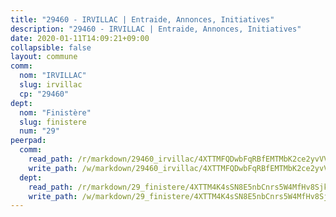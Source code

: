 ```yaml
---
title: "29460 - IRVILLAC | Entraide, Annonces, Initiatives"
description: "29460 - IRVILLAC | Entraide, Annonces, Initiatives"
date: 2020-01-11T14:09:21+09:00
collapsible: false
layout: commune
comm:
  nom: "IRVILLAC"
  slug: irvillac
  cp: "29460"
dept:
  nom: "Finistère"
  slug: finistere
  num: "29"
peerpad:
  comm:
    read_path: /r/markdown/29460_irvillac/4XTTMFQDwbFqRBfEMTMbK2ce2yvVVBt7Qfjuj5LLrDyMwPTNJ
    write_path: /w/markdown/29460_irvillac/4XTTMFQDwbFqRBfEMTMbK2ce2yvVVBt7Qfjuj5LLrDyMwPTNJ-K3TgUjU3MhczZqw4e5czpnpPaeeGrRAiKWzGxxCGSPhbKKrdQ11NstBzvqnZwaZ3fHmiW2P9LD3YumCWRmUjJwLKFg6a67XzyDBPd1HNL315XbNKi5hpTMZeq4pWUzEzeY738vmg
  dept:
    read_path: /r/markdown/29_finistere/4XTTM4K4sSN8E5nbCnrs5W4MfHv8SjkZXZkMiZwJKZCUFreuC
    write_path: /w/markdown/29_finistere/4XTTM4K4sSN8E5nbCnrs5W4MfHv8SjkZXZkMiZwJKZCUFreuC-K3TgUmttHvLKDBu5vxQ3oPzTia91UxXiaB3vEFjsHJiDiJD9aQfr6ibvcPa75Eo3oX7ob78s9tVxCKrtPM9bLAmDziVCSFjEgZbp3rqL8Ji8Q5aZhxfTcqkGX75WxHS6TQxtiQQ6
---
```


